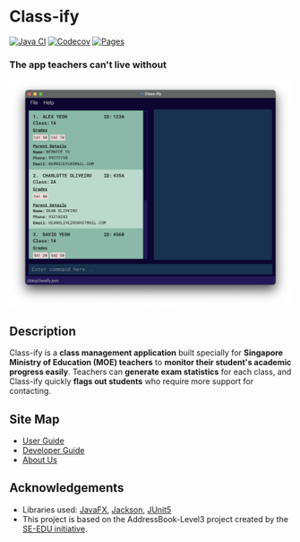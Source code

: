 # Class-ify

[![Java CI](https://github.com/AY2223S1-CS2103T-T15-2/tp/actions/workflows/gradle.yml/badge.svg)](https://github.com/AY2223S1-CS2103T-T15-2/tp/actions/workflows/gradle.yml)
[![Codecov](https://codecov.io/gh/AY2223S1-CS2103T-T15-2/tp/branch/master/graph/badge.svg?token=LKPSW2V6NG)](https://codecov.io/gh/AY2223S1-CS2103T-T15-2/tp)
[![Pages](https://github.com/AY2223S1-CS2103T-T15-2/tp/actions/workflows/pages/pages-build-deployment/badge.svg)](https://github.com/AY2223S1-CS2103T-T15-2/tp/actions/workflows/pages/pages-build-deployment)

### The app teachers can't live without

![Ui](docs/images/Ui.png)

## Description
Class-ify is a **class management application** built specially for **Singapore Ministry of Education (MOE) teachers** to **monitor their student's academic progress easily**. Teachers can **generate exam statistics** for each class, and Class-ify quickly **flags out students** who require more support for contacting.

## Site Map

* [User Guide](https://ay2223s1-cs2103t-t15-2.github.io/tp/UserGuide.html)
* [Developer Guide](https://ay2223s1-cs2103t-t15-2.github.io/tp/DeveloperGuide.html)
* [About Us](https://ay2223s1-cs2103t-t15-2.github.io/tp/AboutUs.html)

## Acknowledgements

* Libraries used: [JavaFX](https://openjfx.io/), [Jackson](https://github.com/FasterXML/jackson), [JUnit5](https://github.com/junit-team/junit5)
* This project is based on the AddressBook-Level3 project created by the [SE-EDU initiative](https://se-education.org).
